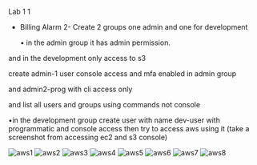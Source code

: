 Lab 1
1
- Billing Alarm
2- Create 2 groups one admin and one for development

   • in the admin group it has admin permission.

and in the development only access to s3


create admin-1 user console access and mfa enabled in admin group

and admin2-prog with cli access only


and list all users and groups using commands not console


•in the development group create user with name dev-user with programmatic and console access then try to access aws using it (take a screenshot from accessing ec2 and s3 console)

![aws1](https://github.com/Mostafayouni/ivolvetraining/assets/105316729/f7807a19-0bdf-4727-a5ad-54dba0c1bc55)
![aws2](https://github.com/Mostafayouni/ivolvetraining/assets/105316729/b7272e8e-3408-44c7-be78-e2d833256dca)
![aws3](https://github.com/Mostafayouni/ivolvetraining/assets/105316729/eb1065f0-8f76-4363-83e6-566c0adb8c16)
![aws4](https://github.com/Mostafayouni/ivolvetraining/assets/105316729/059f0678-7865-4e45-88e3-b2faf841e4f7)
![aws5](https://github.com/Mostafayouni/ivolvetraining/assets/105316729/96b1432c-b9de-4056-8711-a88acf926036)
![aws6](https://github.com/Mostafayouni/ivolvetraining/assets/105316729/9199943b-fd45-40a0-ad7c-5d7316382451)
![aws7](https://github.com/Mostafayouni/ivolvetraining/assets/105316729/1211088e-3045-45f2-933d-52d5fb6925a4)
![aws8](https://github.com/Mostafayouni/ivolvetraining/assets/105316729/54b3ae28-2cdb-4265-9b96-1afd7813ca6d)







